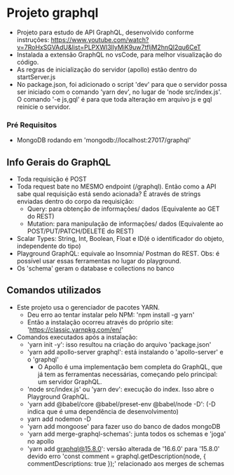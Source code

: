 # Projeto graphql

* Projeto para estudo de API GraphQL, desenvolvido conforme instruções: https://www.youtube.com/watch?v=7RoHxSGVAdU&list=PLPXWI3llyMiK9uw7tfljM2hnQl2qu6CeT
* Instalada a extensão GraphQL no vsCode, para melhor visualização do código.
* As regras de inicialização do servidor (apollo) estão dentro do startServer.js
* No package.json, foi adicionado o script 'dev' para que o servidor possa ser iniciado com o comando 'yarn dev', no lugar de 'node src/index.js'. O comando '-e js,gql' é para que toda alteração em arquivo js e gql reinicie o servidor.

### Pré Requisitos

* MongoDB rodando em 'mongodb://localhost:27017/graphql'

## Info Gerais do GraphQL

* Toda requisição é POST
* Toda request bate no MESMO endpoint (/graphql). Então como a API sabe qual requisição está sendo acionada? É através de strings enviadas dentro do corpo da requisição:
    * Query: para obtenção de informações/ dados (Equivalente ao GET do REST)
    * Mutation: para manipulação de informações/ dados (Equivalente ao POST/PUT/PATCH/DELETE do REST)
* Scalar Types: String, Int, Boolean, Float e ID(é o identificador do objeto, independente do tipo)
* Playground GraphQL: equivale ao Insomnia/ Postman do REST. Obs: é possível usar essas ferramentas no lugar do playground.
* Os 'schema' geram o database e collections no banco

## Comandos utilizados

* Este projeto usa o gerenciador de pacotes YARN.
    * Deu erro ao tentar instalar pelo NPM: 'npm install -g yarn'
    * Então a instalação ocorreu através do próprio site: 'https://classic.yarnpkg.com/en/'
* Comandos executados após a instalação:
    * 'yarn init -y': isso resultou na criação do arquivo 'package.json'
    * 'yarn add apollo-server graphql': está instalando o 'apollo-server' e o 'graphql'
        * O Apollo é uma implementação bem completa do GraphQL, que já tem as ferramentas necessárias, começando pelo principal: um servidor GraphQL.
    * 'node src/index.js' ou 'yarn dev': execução do index. Isso abre o Playground GraphQL.
    * 'yarn add @babel/core @babel/preset-env @babel/node -D': (-D indica que é uma dependência de desenvolvimento)
    * yarn add nodemon -D
    * 'yarn add mongoose' para fazer uso do banco de dados mongoDB
    * 'yarn add merge-graphql-schemas': junta todos os schemas e 'joga' no apollo
    * 'yarn add graphql@15.8.0': versão alterada de '16.6.0' para '15.8.0' devido erro 'const comment = graphql.getDescription(node, { commentDescriptions: true });' relacionado aos merges de schemas